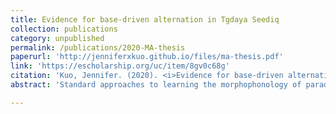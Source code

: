 ```yaml
---
title: Evidence for base-driven alternation in Tgdaya Seediq
collection: publications
category: unpublished
permalink: /publications/2020-MA-thesis
paperurl: 'http://jenniferxkuo.github.io/files/ma-thesis.pdf'
link: 'https://escholarship.org/uc/item/8gv0c68g'
citation: 'Kuo, Jennifer. (2020). <i>Evidence for base-driven alternation in Tgdaya Seediq.</i> M.A. thesis. UCLA.'
abstract: 'Standard approaches to learning the morphophonology of paradigms require positing URs from which surface contrasts can be derived. Often, URs are &quot;cobbled&quot;, in that they combine information from multiple forms of the paradigm, and do not necessarily correspond to anysingle surface form (Kenstowicz and Kisseberth, 1977: 33). In contrast, Albright (2002, etseq.) argues for a single surface base approach,  where the UR must be based on the surface forms of one slot in the paradigm.  In Tgdaya Seediq (Austronesian: Taiwan),  all forms of a paradigm (non-suffixed vs.  suffixed) suffer from some loss of contrasts, making it a good test case for comparing between the two theories of morphophonology.  In this thesis, I conduct an empirical study of Seediq verbal alternations, and find support for Albright’s surface base hypothesis.'

---
```

